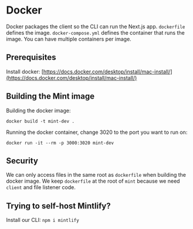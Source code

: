 # Docker

Docker packages the client so the CLI can run the Next.js app. `dockerfile` defines the image. `docker-compose.yml` defines the container that runs the image. You can have multiple containers per image.

## Prerequisites

Install docker: [https://docs.docker.com/desktop/install/mac-install/](https://docs.docker.com/desktop/install/mac-install/)

## Building the Mint image

Building the docker image:

`docker build -t mint-dev .`

Running the docker container, change 3020 to the port you want to run on:

`docker run -it --rm -p 3000:3020 mint-dev`

## Security

We can only access files in the same root as `dockerfile` when building the docker image. We keep `dockerfile` at the root of `mint` because we need `client` and file listener code.

## Trying to self-host Mintlify?

Install our CLI: `npm i mintlify`
